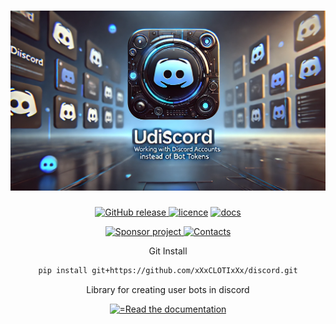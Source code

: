 <body>
	<h1 align="center">
		<img src="https://github.com/xXxCLOTIxXx/discord/blob/main/docs/res/banner.png" alt="UDISCORD">
	</h1>
	<p align="center">
	    <a href="https://github.com/xXxCLOTIxXx/discord/releases"><img src="https://img.shields.io/github/v/release/xXxCLOTIxXx/discord" alt="GitHub release" />
	    <a href="https://github.com/xXxCLOTIxXx/discord/blob/main/LICENSE"><img src="https://img.shields.io/badge/License-MIT-yellow.svg" alt="licence" /></a>
	    <a href="https://github.com/xXxCLOTIxXx/discord/blob/main/docs/index.md"><img src="https://img.shields.io/website?down_message=failing&label=docs&up_color=green&up_message=passing&url=https://github.com/xXxCLOTIxXx/discord/blob/main/docs/index.md" alt="docs" /></a>
	</p>
	<div align="center">
		<a href="https://github.com/xXxCLOTIxXx/xXxCLOTIxXx/blob/main/sponsor.md">
			<img src="https://img.shields.io/static/v1?style=for-the-badge&label=Sponsor project&message=%E2%9D%A4&color=ff69b4" alt="Sponsor project"/>
		</a>
		<a href="https://github.com/xXxCLOTIxXx/xXxCLOTIxXx/blob/main/contacts.md">
      <img src="https://img.shields.io/badge/Контакты-Contacts-F79B1F?style=for-the-badge&amp;logoColor=0077b6&amp;color=0077b6" alt="Contacts"/>
		</a>
	<p>Git Install</p>
	
```bash
pip install git+https://github.com/xXxCLOTIxXx/discord.git
```
 
</div>
<p align="center">Library for creating user bots in discord</p>
<div align="center">
<a href="https://github.com/xXxCLOTIxXx/discord/blob/main/docs/index.md">
<img src="https://readme-typing-svg.demolab.com?font=Fira+Code&size=14&duration=1&pause=31&color=3DACF7&random=false&width=195&lines=Read+the+documentation" alt="=Read the documentation"/>
</a>
</div>
</body>
